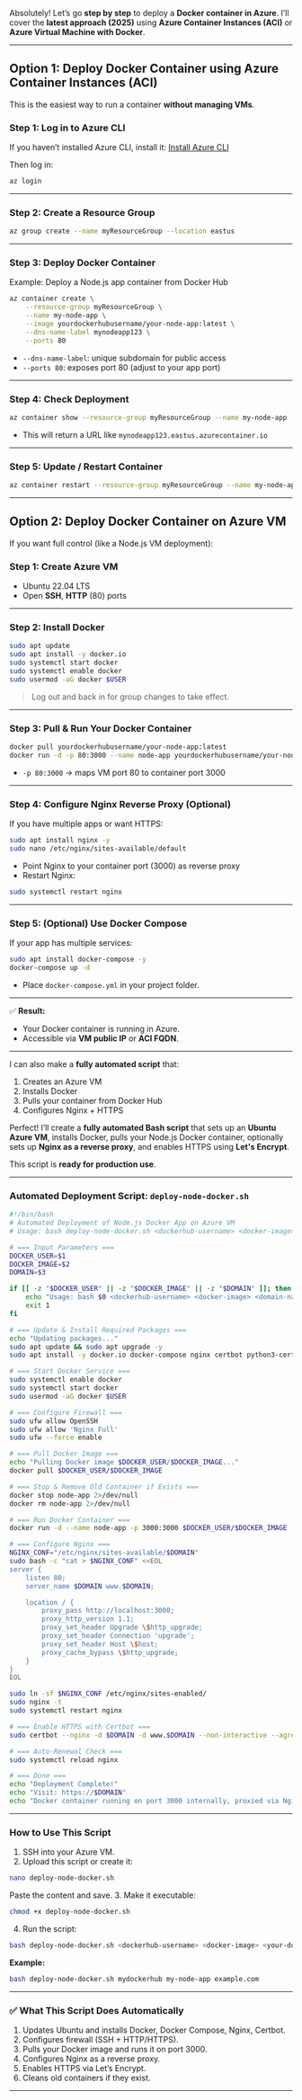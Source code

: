 Absolutely! Let’s go **step by step** to deploy a **Docker container in Azure**. I’ll cover the **latest approach (2025)** using **Azure Container Instances (ACI)** or **Azure Virtual Machine with Docker**.

---

## **Option 1: Deploy Docker Container using Azure Container Instances (ACI)**

This is the easiest way to run a container **without managing VMs**.

### **Step 1: Log in to Azure CLI**

If you haven’t installed Azure CLI, install it:
[Install Azure CLI](https://learn.microsoft.com/en-us/cli/azure/install-azure-cli)

Then log in:

```bash
az login
```

---

### **Step 2: Create a Resource Group**

```bash
az group create --name myResourceGroup --location eastus
```

---

### **Step 3: Deploy Docker Container**

Example: Deploy a Node.js app container from Docker Hub

```bash
az container create \
    --resource-group myResourceGroup \
    --name my-node-app \
    --image yourdockerhubusername/your-node-app:latest \
    --dns-name-label mynodeapp123 \
    --ports 80
```

- `--dns-name-label`: unique subdomain for public access
- `--ports 80`: exposes port 80 (adjust to your app port)

---

### **Step 4: Check Deployment**

```bash
az container show --resource-group myResourceGroup --name my-node-app --query ipAddress.fqdn
```

- This will return a URL like `mynodeapp123.eastus.azurecontainer.io`

---

### **Step 5: Update / Restart Container**

```bash
az container restart --resource-group myResourceGroup --name my-node-app
```

---

## **Option 2: Deploy Docker Container on Azure VM**

If you want full control (like a Node.js VM deployment):

### **Step 1: Create Azure VM**

- Ubuntu 22.04 LTS
- Open **SSH**, **HTTP** (80) ports

---

### **Step 2: Install Docker**

```bash
sudo apt update
sudo apt install -y docker.io
sudo systemctl start docker
sudo systemctl enable docker
sudo usermod -aG docker $USER
```

> Log out and back in for group changes to take effect.

---

### **Step 3: Pull & Run Your Docker Container**

```bash
docker pull yourdockerhubusername/your-node-app:latest
docker run -d -p 80:3000 --name node-app yourdockerhubusername/your-node-app:latest
```

- `-p 80:3000` → maps VM port 80 to container port 3000

---

### **Step 4: Configure Nginx Reverse Proxy (Optional)**

If you have multiple apps or want HTTPS:

```bash
sudo apt install nginx -y
sudo nano /etc/nginx/sites-available/default
```

- Point Nginx to your container port (3000) as reverse proxy
- Restart Nginx:

```bash
sudo systemctl restart nginx
```

---

### **Step 5: (Optional) Use Docker Compose**

If your app has multiple services:

```bash
sudo apt install docker-compose -y
docker-compose up -d
```

- Place `docker-compose.yml` in your project folder.

---

✅ **Result:**

- Your Docker container is running in Azure.
- Accessible via **VM public IP** or **ACI FQDN**.

---

I can also make a **fully automated script** that:

1. Creates an Azure VM
2. Installs Docker
3. Pulls your container from Docker Hub
4. Configures Nginx + HTTPS

Perfect! I’ll create a **fully automated Bash script** that sets up an **Ubuntu Azure VM**, installs Docker, pulls your Node.js Docker container, optionally sets up **Nginx as a reverse proxy**, and enables HTTPS using **Let's Encrypt**.

This script is **ready for production use**.

---

### **Automated Deployment Script: `deploy-node-docker.sh`**

```bash
#!/bin/bash
# Automated Deployment of Node.js Docker App on Azure VM
# Usage: bash deploy-node-docker.sh <dockerhub-username> <docker-image> <domain-name>

# === Input Parameters ===
DOCKER_USER=$1
DOCKER_IMAGE=$2
DOMAIN=$3

if [[ -z "$DOCKER_USER" || -z "$DOCKER_IMAGE" || -z "$DOMAIN" ]]; then
    echo "Usage: bash $0 <dockerhub-username> <docker-image> <domain-name>"
    exit 1
fi

# === Update & Install Required Packages ===
echo "Updating packages..."
sudo apt update && sudo apt upgrade -y
sudo apt install -y docker.io docker-compose nginx certbot python3-certbot-nginx git ufw

# === Start Docker Service ===
sudo systemctl enable docker
sudo systemctl start docker
sudo usermod -aG docker $USER

# === Configure Firewall ===
sudo ufw allow OpenSSH
sudo ufw allow 'Nginx Full'
sudo ufw --force enable

# === Pull Docker Image ===
echo "Pulling Docker image $DOCKER_USER/$DOCKER_IMAGE..."
docker pull $DOCKER_USER/$DOCKER_IMAGE

# === Stop & Remove Old Container if Exists ===
docker stop node-app 2>/dev/null
docker rm node-app 2>/dev/null

# === Run Docker Container ===
docker run -d --name node-app -p 3000:3000 $DOCKER_USER/$DOCKER_IMAGE

# === Configure Nginx ===
NGINX_CONF="/etc/nginx/sites-available/$DOMAIN"
sudo bash -c "cat > $NGINX_CONF" <<EOL
server {
    listen 80;
    server_name $DOMAIN www.$DOMAIN;

    location / {
        proxy_pass http://localhost:3000;
        proxy_http_version 1.1;
        proxy_set_header Upgrade \$http_upgrade;
        proxy_set_header Connection 'upgrade';
        proxy_set_header Host \$host;
        proxy_cache_bypass \$http_upgrade;
    }
}
EOL

sudo ln -sf $NGINX_CONF /etc/nginx/sites-enabled/
sudo nginx -t
sudo systemctl restart nginx

# === Enable HTTPS with Certbot ===
sudo certbot --nginx -d $DOMAIN -d www.$DOMAIN --non-interactive --agree-tos -m admin@$DOMAIN

# === Auto-Renewal Check ===
sudo systemctl reload nginx

# === Done ===
echo "Deployment Complete!"
echo "Visit: https://$DOMAIN"
echo "Docker container running on port 3000 internally, proxied via Nginx."
```

---

### **How to Use This Script**

1. SSH into your Azure VM.
2. Upload this script or create it:

```bash
nano deploy-node-docker.sh
```

Paste the content and save.
3. Make it executable:

```bash
chmod +x deploy-node-docker.sh
```

4. Run the script:

```bash
bash deploy-node-docker.sh <dockerhub-username> <docker-image> <your-domain.com>
```

**Example:**

```bash
bash deploy-node-docker.sh mydockerhub my-node-app example.com
```

---

### ✅ **What This Script Does Automatically**

1. Updates Ubuntu and installs Docker, Docker Compose, Nginx, Certbot.
2. Configures firewall (SSH + HTTP/HTTPS).
3. Pulls your Docker image and runs it on port 3000.
4. Configures Nginx as a reverse proxy.
5. Enables HTTPS via Let’s Encrypt.
6. Cleans old containers if they exist.

---

